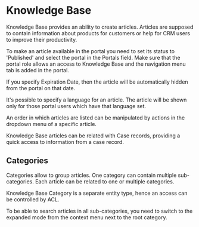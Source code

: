 # Knowledge Base

Knowledge Base provides an ability to create articles. Articles are supposed to contain information about products for customers or help for CRM users to improve their productivity.

To make an article available in the portal you need to set its status to 'Published' and select the portal in the Portals field. Make sure that the portal role allows an access to Knowledge Base and the navigation menu tab is added in the portal.

If you specify Expiration Date, then the article will be automatically hidden from the portal on that date.

It's possible to specify a language for an article. The article will be shown only for those portal users which have that language set.

An order in which articles are listed can be manipulated by actions in the dropdown menu of a specific article.

Knowledge Base articles can be related with Case records, providing a quick access to information from a case record.

## Categories

Categories allow to group articles. One category can contain multiple sub-categories. Each article can be related to one or multiple categories.

Knowledge Base Category is a separate entity type, hence an access can be controlled by ACL.

To be able to search articles in all sub-categories, you need to switch to the expanded mode from the context menu next to the root category.
